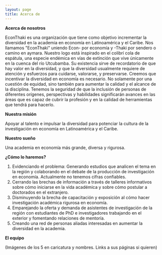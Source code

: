 ```yaml
---
layout: page
title: Acerca de
---
```


**Acerca de nosotros**

EconThaki es una organización que tiene como objetivo incrementar la diversidad en la academia en economía en Latinoamérica y el Caribe. Nos llamamos &quot;EconThaki&quot; uniendo Econ- por economía y -Thaki por sendero o camino en aymara. Nuestro logo está inspirado en el colibrí cola de espátula, una especie endémica en vías de extinción que vive únicamente en la cuenca del río Utcubamba. Su existencia sirve de recordatorio de que hay valor en la diversidad, y que la diversidad usualmente requiere de atención y esfuerzos para cuidarse, valorarse, y preservarse. Creemos que incentivar la diversidad en economía es necesario. No solamente por una cuestión de equidad, sino también para aumentar la calidad y el alcance de la disciplina. Tenemos la seguridad de que la inclusión de personas de diferentes orígenes, perspectivas y habilidades significarán avances en las áreas que es capaz de cubrir la profesión y en la calidad de herramientas que tendrá para hacerlo.

**Nuestra misión**

Apoyar al talento e impulsar la diversidad para potenciar la cultura de la investigación en economía en Latinoamérica y el Caribe.

**Nuestro sueño**

Una academia en economía más grande, diversa y rigurosa.

**¿Cómo lo haremos?**

1. Evidenciando el problema: Generando estudios que analicen el tema en la región y colaborando en el debate de la producción de investigación en economía. Actualmente no tenemos cifras confiables.
2. Cerrando las brechas de información a través de talleres informativos sobre cómo iniciarse en la vida académica y sobre cómo postular a doctorados en el extranjero.
3. Disminuyendo la brecha de capacitación y exposición al cómo hacer investigación académica rigurosa en economía.
4. Emparejando la oferta y demanda de asistentes de investigación de la región con estudiantes de PhD e investigadores trabajando en el exterior y fomentando relaciones de mentoría.
5. Creando una red de personas aliadas interesadas en aumentar la diversidad en la academia.

**El equipo**

(Imágenes de los 5 en caricatura y nombres. Links a sus páginas si quieren)

